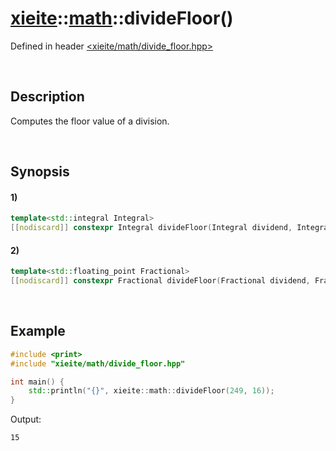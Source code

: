 # [xieite](../../xieite.md)\:\:[math](../../math.md)\:\:divideFloor\(\)
Defined in header [<xieite/math/divide_floor.hpp>](../../../include/xieite/math/divide_floor.hpp)

&nbsp;

## Description
Computes the floor value of a division.

&nbsp;

## Synopsis
#### 1)
```cpp
template<std::integral Integral>
[[nodiscard]] constexpr Integral divideFloor(Integral dividend, Integral divisor) noexcept;
```
#### 2)
```cpp
template<std::floating_point Fractional>
[[nodiscard]] constexpr Fractional divideFloor(Fractional dividend, Fractional divisor) noexcept;
```

&nbsp;

## Example
```cpp
#include <print>
#include "xieite/math/divide_floor.hpp"

int main() {
    std::println("{}", xieite::math::divideFloor(249, 16));
}
```
Output:
```
15
```
